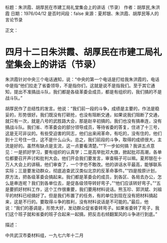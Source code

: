标题：朱洪霞、胡厚民在市建工局礼堂集会上的讲话（节录）
作者：胡厚民,朱洪霞
日期：1976/04/12
是否时间段：false
来源：夏邦银、朱洪霞、胡厚民等人的言论节录

正文：

# 四月十二日朱洪霞、胡厚民在市建工局礼堂集会上的讲话（节录）

朱洪霞针对中央三个电话通知，说：“中央的第一个电话是打给我朱洪霞的，电话中是指“他们拉走了省委领导，不是指你们，这就是说不是指我们。至于其它通知，提出不准搞战斗队，我们都是各级革委会成员，都是有组织的，我们搞的不是战斗队。”

胡厚民作了总结性的发言。他说：“我们前一段的斗争，成绩是主要的，作法是稳妥的，形势很好。我们既没有打砸抢，也没有阻断交通，如果说我们阻断了交通，就只有一次，就是八号的武胜路大会，那是赵辛初搞的。我们也没有搞串连，没有搞战斗队。我们省、市革委会的部分领导成员，等待省委的答复，住进了十三号，这是无可非议的。有些受迫害的同志，他们出来闹革命，有吃的，没有住的，他们到十三号住一住，这不是什么山头。总之，我们前段的斗争，取得的成绩很大，主流是好的。虽然有缺点是支流，这一点要看清楚。”“下一步如何搞？我讲五点意见：一是抓好学习，要有组织的认真学；二是高举批邓大旗，掀起批邓高潮，各单位都要召开声讨和批判大会。他们开会我们要发言，审查稿子可以嘛。夏邦银在十万人大会上的讲稿，他们审查了，一个字也不敢改。他的讲话水平最高，能够联系实际；三是要发动群众，彻底追查武汉类似北京的反革命事件。”“四是按原计划，原方法，把各级革委会搞起来。我们都是革委会的成员，到各区、各局去办公，怎么是串连呢？我们到各单位去，是促各级领导转好弯子，”“他们应该转好弯子。”“五是要抓好材料工作，这个工作很重要，我们要用材料说话。熊玉珍、郭洪斌、刘祖平的材料已经搞好了。但是我们布置了的任务，有的单位到现在没有把材料搞起来，这是不行的。要取得斗争的胜利，没有材料说话是不可能的。”最后，他说：“我们的基调是，形势大好，发动群众促省委转弯子。如果省委转了弯子，我们这个班子就和省委的班子合起来一起搞，把反击右倾翻案风的斗争进行到底。”

描述：

中共武汉市委材料组，一九七六年十二月

